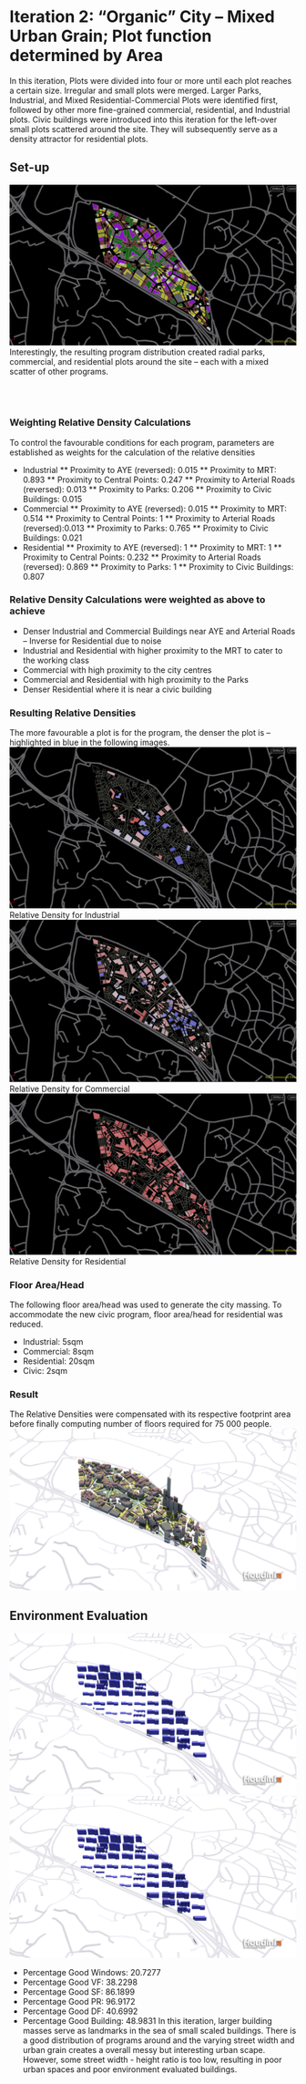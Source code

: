 # Iteration 2: “Organic” City – Mixed Urban Grain; Plot function determined by Area
In this iteration, Plots were divided into four or more until each plot reaches a certain size. Irregular and small plots were merged. Larger Parks, Industrial, and Mixed Residential-Commercial Plots were identified first, followed by other more fine-grained commercial, residential, and Industrial plots. Civic buildings were introduced into this iteration for the left-over small plots scattered around the site. They will subsequently serve as a density attractor for residential plots.

## Set-up
![Iteration2 program distribution](./imgs/iteration2distribution.png)
Interestingly, the resulting program distribution created radial parks, commercial, and residential plots around the site – each with a mixed scatter of other programs. 

</br></br>
### Weighting Relative Density Calculations
To control the favourable conditions for each program, parameters are established as weights for the calculation of the relative densities
* Industrial
** Proximity to AYE (reversed): 0.015
** Proximity to MRT: 0.893
**	Proximity to Central Points: 0.247
**	Proximity to Arterial Roads (reversed): 0.013
**	Proximity to Parks: 0.206
**	Proximity to Civic Buildings: 0.015
*	Commercial
**	Proximity to AYE (reversed): 0.015
**	Proximity to MRT: 0.514
**	Proximity to Central Points: 1
**	Proximity to Arterial Roads (reversed):0.013
**	Proximity to Parks: 0.765
**	Proximity to Civic Buildings: 0.021
*	Residential
**	Proximity to AYE (reversed): 1
**	Proximity to MRT: 1
**	Proximity to Central Points: 0.232
**	Proximity to Arterial Roads (reversed): 0.869
**	Proximity to Parks: 1
**	Proximity to Civic Buildings: 0.807

### Relative Density Calculations were weighted as above to achieve
*	Denser Industrial and Commercial Buildings near AYE and Arterial Roads – Inverse for Residential due to noise
*	Industrial and Residential with higher proximity to the MRT to cater to the working class
*	Commercial with high proximity to the city centres
*	Commercial and Residential with high proximity to the Parks
*	Denser Residential where it is near a civic building

### Resulting Relative Densities
The more favourable a plot is for the program, the denser the plot is – highlighted in blue in the following images.
![Iteration2 Industrial Relative Density](./imgs/iteration2rdindus.png)
Relative Density for Industrial
![Iteration2 Commercial Relative Density](./imgs/iteration2rdComm.png)
Relative Density for Commercial
![Iteration2 Residential Relative Density](./imgs/iteration2rdRes.png)
Relative Density for Residential  

### Floor Area/Head
The following floor area/head was used to generate the city massing. To accommodate the new civic program, floor area/head for residential was reduced.
* Industrial: 5sqm
*	Commercial: 8sqm
*	Residential: 20sqm
*	Civic: 2sqm

### Result
The Relative Densities were compensated with its respective footprint area before finally computing number of floors required for 75 000 people.
![Iteration2 massing](./imgs/iteration2bldgRender.png)

## Environment Evaluation 
![Iteration2 Environment Evaluation 3d](./imgs/iteration1goodBadRender.png)
![Iteration2 Environment Evaluation Plan](./imgs/iteration1goodBadRender.png)
* Percentage Good Windows: 20.7277
*	Percentage Good VF: 38.2298
*	Percentage Good SF: 86.1899
*	Percentage Good PR: 96.9172
*	Percentage Good DF: 40.6992
*	Percentage Good Building: 48.9831
In this iteration, larger building masses serve as landmarks in the sea of small scaled buildings. There is a good distribution of programs around and the varying street width and urban grain creates a overall messy but interesting urban scape. However, some street width - height ratio is too low, resulting in poor urban spaces and poor environment evaluated buildings.
